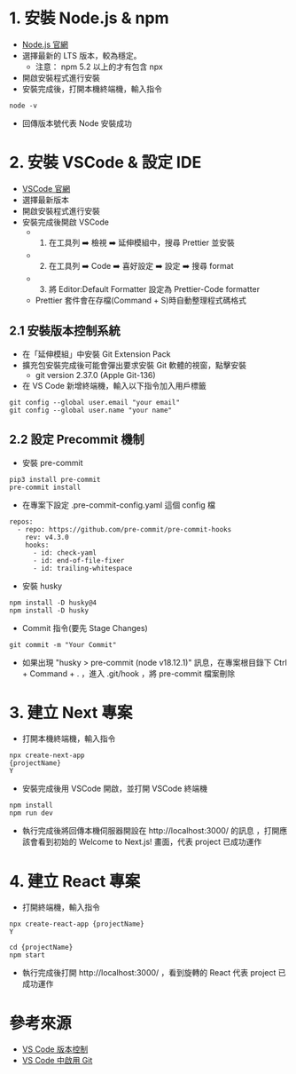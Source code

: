 # 1. 安裝 Node.js & npm
- [Node.js 官網](https://nodejs.org/en/)
- 選擇最新的 LTS 版本，較為穩定。
  - 注意： npm 5.2 以上的才有包含 npx
- 開啟安裝程式進行安裝
- 安裝完成後，打開本機終端機，輸入指令
```shell
node -v
```
- 回傳版本號代表 Node 安裝成功

# 2. 安裝 VSCode & 設定 IDE
- [VSCode 官網](https://code.visualstudio.com/)
- 選擇最新版本
- 開啟安裝程式進行安裝
- 安裝完成後開啟 VSCode
  - 1. 在工具列 ➡️ 檢視 ➡️ 延伸模組中，搜尋 Prettier 並安裝
  - 2. 在工具列 ➡️ Code ➡️ 喜好設定 ➡️ 設定 ➡️ 搜尋 format
  - 3. 將 Editor:Default Formatter 設定為 Prettier-Code formatter
  - Prettier 套件會在存檔(Command + S)時自動整理程式碼格式

## 2.1 安裝版本控制系統
- 在「延伸模組」中安裝 Git Extension Pack
- 擴充包安裝完成後可能會彈出要求安裝 Git 軟體的視窗，點擊安裝
  - git version 2.37.0 (Apple Git-136)
- 在 VS Code 新增終端機，輸入以下指令加入用戶標籤
```shell
git config --global user.email "your email"
git config --global user.name "your name"
```

## 2.2 設定 Precommit 機制
- 安裝 pre-commit
```shell
pip3 install pre-commit 
pre-commit install   
```
- 在專案下設定 .pre-commit-config.yaml 這個 config 檔
```shell
repos:
  - repo: https://github.com/pre-commit/pre-commit-hooks
    rev: v4.3.0
    hooks:
      - id: check-yaml
      - id: end-of-file-fixer
      - id: trailing-whitespace
```
- 安裝 husky
```shell
npm install -D husky@4
npm install -D husky
```
- Commit 指令(要先 Stage Changes)
```shell
git commit -m "Your Commit"
```
- 如果出現 "husky > pre-commit (node v18.12.1)" 訊息，在專案根目錄下 Ctrl + Command + . ，進入 .git/hook ，將 pre-commit 檔案刪除
# 3. 建立 Next 專案 
- 打開本機終端機，輸入指令
```shell
npx create-next-app
{projectName}
Y
```
- 安裝完成後用 VSCode 開啟，並打開 VSCode 終端機
```shell
npm install
npm run dev
```

- 執行完成後將回傳本機伺服器開設在 http://localhost:3000/ 的訊息 ，打開應該會看到初始的 Welcome to Next.js! 畫面，代表 project 已成功運作

# 4. 建立 React 專案
- 打開終端機，輸入指令
```shell
npx create-react-app {projectName}
Y
```
```shell
cd {projectName}
npm start
```
- 執行完成後打開 http://localhost:3000/ ，看到旋轉的 React 代表 project 已成功運作

# 參考來源
- [VS Code 版本控制](https://ithelp.ithome.com.tw/articles/10250436)
- [VS Code 中啟用 Git](https://pythonviz.com/git/use-git-in-vs-code-basic-operations/)
